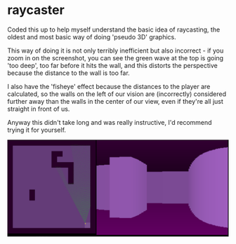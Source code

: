 # raycaster

Coded this up to help myself understand the basic idea of raycasting,
the oldest and most basic way of doing 'pseudo 3D' graphics.

This way of doing it is not only terribly inefficient but also
incorrect - if you zoom in on the screenshot, you can see the green
wave at the top is going 'too deep', too far before it hits the wall,
and this distorts the perspective because the distance to the wall is
too far.

I also have the 'fisheye' effect because the distances to the player
are calculated, so the walls on the left of our vision are
(incorrectly) considered further away than the walls in the center
of our view, even if they're all just straight in front of us.

Anyway this didn't take long and was really instructive, I'd recommend
trying it for yourself.


![Fisheye effect](screenshot/fisheye.png)

